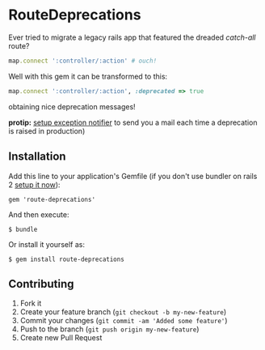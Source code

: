 # RouteDeprecations

Ever tried to migrate a legacy rails app that featured the dreaded _catch-all_ route?

```ruby
map.connect ':controller/:action' # ouch!
```

Well with this gem it can be transformed to this:

```ruby
map.connect ':controller/:action', :deprecated => true
```

obtaining nice deprecation messages!

**protip:** [setup exception notifier](https://gist.github.com/c0eb3b5015d919e909a2) to send you a mail each time a deprecation  is raised in production)



## Installation

Add this line to your application's Gemfile (if you don't use bundler on rails 2 [setup it now](http://gembundler.com/rails23.html)):

    gem 'route-deprecations'

And then execute:

    $ bundle

Or install it yourself as:

    $ gem install route-deprecations


## Contributing

1. Fork it
2. Create your feature branch (`git checkout -b my-new-feature`)
3. Commit your changes (`git commit -am 'Added some feature'`)
4. Push to the branch (`git push origin my-new-feature`)
5. Create new Pull Request
